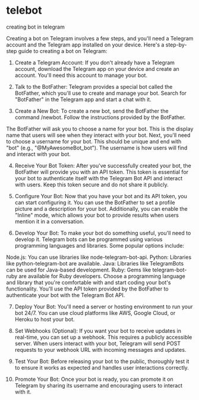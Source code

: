 # telebot
creating bot in telegram


Creating a bot on Telegram involves a few steps, and you'll need a Telegram account and the Telegram app installed on your device. Here's a step-by-step guide to creating a bot on Telegram:

1. Create a Telegram Account:
If you don't already have a Telegram account, download the Telegram app on your device and create an account. You'll need this account to manage your bot.

2. Talk to the BotFather:
Telegram provides a special bot called the BotFather, which you'll use to create and manage your bot. Search for "BotFather" in the Telegram app and start a chat with it.

3. Create a New Bot:
To create a new bot, send the BotFather the command /newbot. Follow the instructions provided by the BotFather.

The BotFather will ask you to choose a name for your bot. This is the display name that users will see when they interact with your bot.
Next, you'll need to choose a username for your bot. This should be unique and end with "bot" (e.g., "@MyAwesomeBot_bot"). The username is how users will find and interact with your bot.

4. Receive Your Bot Token:
After you've successfully created your bot, the BotFather will provide you with an API token. This token is essential for your bot to authenticate itself with the Telegram Bot API and interact with users.
Keep this token secure and do not share it publicly.

5. Configure Your Bot:
Now that you have your bot and its API token, you can start configuring it. You can use the BotFather to set a profile picture and a description for your bot.
Additionally, you can enable the "Inline" mode, which allows your bot to provide results when users mention it in a conversation.

6. Develop Your Bot:
To make your bot do something useful, you'll need to develop it. Telegram bots can be programmed using various programming languages and libraries. Some popular options include:

Node.js: You can use libraries like node-telegram-bot-api.
Python: Libraries like python-telegram-bot are available.
Java: Libraries like TelegramBots can be used for Java-based development.
Ruby: Gems like telegram-bot-ruby are available for Ruby developers.
Choose a programming language and library that you're comfortable with and start coding your bot's functionality. You'll use the API token provided by the BotFather to authenticate your bot with the Telegram Bot API.

7. Deploy Your Bot:
You'll need a server or hosting environment to run your bot 24/7. You can use cloud platforms like AWS, Google Cloud, or Heroku to host your bot.

8. Set Webhooks (Optional):
If you want your bot to receive updates in real-time, you can set up a webhook. This requires a publicly accessible server. When users interact with your bot, Telegram will send POST requests to your webhook URL with incoming messages and updates.

9. Test Your Bot:
Before releasing your bot to the public, thoroughly test it to ensure it works as expected and handles user interactions correctly.

10. Promote Your Bot:
Once your bot is ready, you can promote it on Telegram by sharing its username and encouraging users to interact with it.
